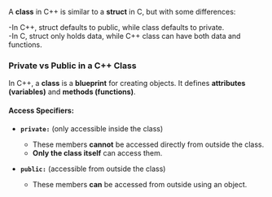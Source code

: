 
A **class** in C++ is similar to a **struct** in C, but with some differences:

-In C++, struct defaults to public, while class defaults to private.\
-In C, struct only holds data, while C++ class can have both data and functions.

### Private vs Public in a C++ Class

In C++, a **class** is a **blueprint** for creating objects. It defines **attributes (variables)** and **methods (functions)**.

#### **Access Specifiers:**
- **`private:`** (only accessible inside the class)
  - These members **cannot** be accessed directly from outside the class.
  - **Only the class itself** can access them.

  
- **`public:`** (accessible from outside the class)
  - These members **can** be accessed from outside using an object.

